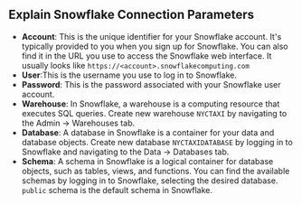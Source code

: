 ## Explain Snowflake Connection Parameters

- **Account**: This is the unique identifier for your Snowflake account. It's typically provided to you when you sign up for Snowflake. 
You can also find it in the URL you use to access the Snowflake web interface. 
It usually looks like `https://<account>.snowflakecomputing.com`
- **User**:This is the username you use to log in to Snowflake.
- **Password**: This is the password associated with your Snowflake user account.
- **Warehouse**: In Snowflake, a warehouse is a computing resource that executes SQL queries. 
Create new warehouse `NYCTAXI` by navigating to the Admin -> Warehouses tab.
- **Database**: A database in Snowflake is a container for your data and database objects. 
Create new database `NYCTAXIDATABASE` by logging in to Snowflake and navigating to the Data -> Databases tab.
- **Schema**: A schema in Snowflake is a logical container for database objects, such as tables, views, and functions.
You can find the available schemas by logging in to Snowflake, selecting the desired database. `public` schema is the default schema in Snowflake.
